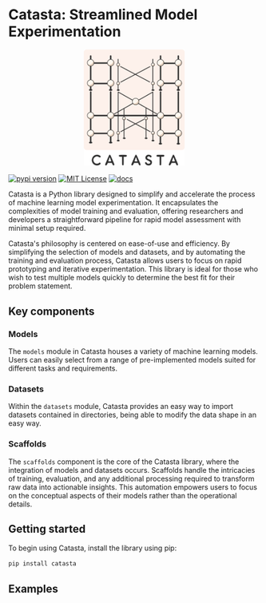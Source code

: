 # Catasta: Streamlined Model Experimentation

<p align="center">
    <img style="width: 40%" src="assets/catasta.svg">
</p>

[![pypi version](https://img.shields.io/pypi/v/catasta?logo=pypi)](https://pypi.org/project/catasta/)
[![MIT License](https://img.shields.io/badge/license-MIT-blue.svg?style=flat)](http://choosealicense.com/licenses/mit/)
[![docs](https://badgen.net/badge/readthedocs/documentation/blue)](https://catasta.readthedocs.io/en/latest/)

Catasta is a Python library designed to simplify and accelerate the process of machine learning model experimentation. It encapsulates the complexities of model training and evaluation, offering researchers and developers a straightforward pipeline for rapid model assessment with minimal setup required.

Catasta's philosophy is centered on ease-of-use and efficiency. By simplifying the selection of models and datasets, and by automating the training and evaluation process, Catasta allows users to focus on rapid prototyping and iterative experimentation. This library is ideal for those who wish to test multiple models quickly to determine the best fit for their problem statement.

## Key components

### Models
The `models` module in Catasta houses a variety of machine learning models. Users can easily select from a range of pre-implemented models suited for different tasks and requirements.

### Datasets
Within the `datasets` module, Catasta provides an easy way to import datasets contained in directories, being able to modify the data shape in an easy way.

### Scaffolds
The `scaffolds` component is the core of the Catasta library, where the integration of models and datasets occurs. Scaffolds handle the intricacies of training, evaluation, and any additional processing required to transform raw data into actionable insights. This automation empowers users to focus on the conceptual aspects of their models rather than the operational details.

## Getting started

To begin using Catasta, install the library using pip:

```sh
pip install catasta
```

## Examples
